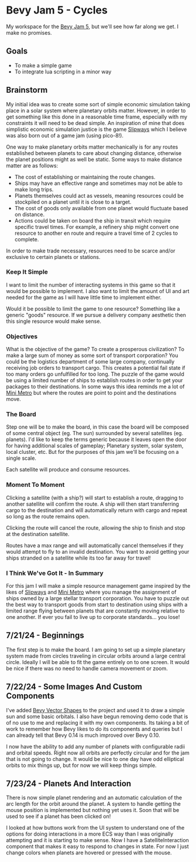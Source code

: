# Bevy Jam 5 - Cycles

My workspace for the [Bevy Jam 5](https://itch.io/jam/bevy-jam-5), but we'll see how far along we get. I make no promises.

## Goals
- To make a simple game
- To integrate lua scripting in a minor way

## Brainstorm
My initial idea was to create some sort of simple economic simulation taking place in a solar system where planetary orbits matter. However, in order to get something like this done in a reasonable time frame, especially with my constraints it will need to be dead simple. An inspiration of mine that does simplistic economic simulation justice is the game [Slipways](https://store.steampowered.com/app/1264280/Slipways/) which I believe was also born out of a game jam (using pico-8!).

One way to make planetary orbits matter mechanically is for any routes established between planets to care about changing distance, otherwise the planet positions might as well be static. Some ways to make distance matter are as follows:

- The cost of establishing or maintaining the route changes.
- Ships may have an effective range and sometimes may not be able to make long trips.
- Planets themselves could act as vessels, meaning resources could be stockpiled on a planet until it is close to a target.
- The cost of goods only available from one planet would fluctuate based on distance.
- Actions could be taken on board the ship in transit which require specific travel times. For example, a refinery ship might convert one resource to another en route and require a travel time of 2 cycles to complete.

In order to make trade necessary, resources need to be scarce and/or exclusive to certain planets or stations.

### Keep It Simple
I want to limit the number of interacting systems in this game so that it would be possible to implement. I also want to limit the amount of UI and art needed for the game as I will have little time to implement either.

Would it be possible to limit the game to one resource? Something like a generic "goods" resource. If we pursue a delivery company aesthetic then this single resource would make sense.

### Objectives

What is the objective of the game? To create a prosperous civilization? To make a large sum of money as some sort of transport corporation? You could be the logistics department of some large company, continually receiving job orders to transport cargo. This creates a potential fail state if too many orders go unfulfilled for too long. The puzzle of the game would be using a limited number of ships to establish routes in order to get your packages to their destinations. In some ways this idea reminds me a lot of [Mini Metro](https://store.steampowered.com/app/287980/Mini_Metro/) but where the routes are point to point and the destinations move.

### The Board
Step one will be to make the board, in this case the board will be composed of some central object (eg. The sun) surrounded by several satellites (eg. planets). I'd like to keep the terms generic because it leaves open the door for having additional scales of gameplay; Planetary system, solar system, local cluster, etc. But for the purposes of this jam we'll be focusing on a single scale.

Each satellite will produce and consume resources.

### Moment To Moment

Clicking a satellite (with a ship?) will start to establish a route, dragging to another satellite will confirm the route. A ship will then start transferring cargo to the destination and will automatically return with cargo and repeat so long as the route remains open.

Clicking the route will cancel the route, allowing the ship to finish and stop at the destination satellite.

Routes have a max range and will automatically cancel themselves if they would attempt to fly to an invalid destination. You want to avoid getting your ships stranded on a satellite while its too far away for travel!

### I Think We've Got It - In Summary
For this jam I will make a simple resource management game inspired by the likes of [Slipways](https://store.steampowered.com/app/1264280/Slipways/) and [Mini Metro](https://store.steampowered.com/app/287980/Mini_Metro/) where you manage the assignment of ships owned by a large stellar transport corporation. You have to puzzle out the best way to transport goods from start to destination using ships with a limited range flying between planets that are constantly moving relative to one another. If ever you fail to live up to corporate standards... you lose!

## 7/21/24 - Beginnings
The first step is to make the board. I am going to set up a simple planetary system made from circles traveling in circular orbits around a large central circle. Ideally I will be able to fit the game entirely on to one screen. It would be nice if there was no need to handle camera movement or zoom.

## 7/22/24 - Some Images And Custom Components
I've added [Bevy Vector Shapes](https://github.com/james-j-obrien/bevy_vector_shapes) to the project and used it to draw a simple sun and some basic orbitals. I also have begun removing demo code that is of no use to me and replacing it with my own components. Its taking a bit of work to remember how Bevy likes to do its components and queries but I can already tell that Bevy 0.14 is much improved over Bevy 0.10.

I now have the ability to add any number of planets with configurable radii and orbital speeds. Right now all orbits are perfectly circular and for the jam that is not going to change. It would be nice to one day have odd elliptical orbits to mix things up, but for now we will keep things simple.

## 7/23/24 - Planets And Interaction

There is now simple planet rendering and an automatic calculation of the arc length for the orbit around the planet. A system to handle getting the mouse position is implemented but nothing yet uses it. Soon that will be used to see if a planet has been clicked on!

I looked at how buttons work from the UI system to understand one of the options for doing interactions in a more ECS way than I was originally attempting and it is starting to make sense. Now I have a SatelliteInteraction component that makes it easy to respond to changes in state. For now I just change colors when planets are hovered or pressed with the mouse.